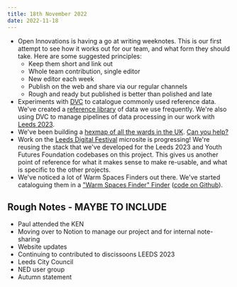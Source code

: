 ```yaml
---
title: 18th November 2022
date: 2022-11-18
---
```


* Open Innovations is having a go at writing weeknotes. This is our first attempt to see how it works out for our team, and what form they should take. Here are some suggested principles:
  * Keep them short and link out
  * Whole team contribution, single editor
  * New editor each week
  * Publish on the web and share via our regular channels
  * Rough and ready but published is better than polished and late
* Experiments with [DVC](https://dvc.org) to catalogue commonly used reference data. We've created a [reference library](https://github.com/open-innovations/reference-data) of data we use frequently. We're also using DVC to manage pipelines of data processing in our work with [Leeds 2023](https://data.leeds2023.co.uk).
* We've been building a [hexmap of all the wards in the UK](https://open-innovations.org/projects/hexmaps/builder.html?maps/uk-wards-2022.hexjson&colourscale=Viridis8&borders=false&attribute=Attributes&labels=false). [Can you help?](https://github.com/odileeds/hexmaps/tree/gh-pages/maps/uk-wards-2022)
* Work on the [Leeds Digital Festival](https://open-innovations.github.io/leeds-digital-festival-data/) microsite is progressing! We're reusing the stack that we've developed for the Leeds 2023 and Youth Futures Foundation codebases on this project. This gives us another point of reference for what it makes sense to make re-usable, and what is specific to the other projects.
* We've noticed a lot of Warm Spaces Finders out there. We've started cataloguing them in a ["Warm Spaces Finder" Finder](https://open-innovations.github.io/warm-spaces/) ([code on Github](https://github.com/open-innovations/warm-spaces)).

## Rough Notes - MAYBE TO INCLUDE

* Paul attended the KEN
* Moving over to Notion to manage our project and for internal note-sharing
* Website updates
* Continuing to contributed to discissoons LEEDS 2023 
* Leeds City Council 
* NED user group
* Autumn statement